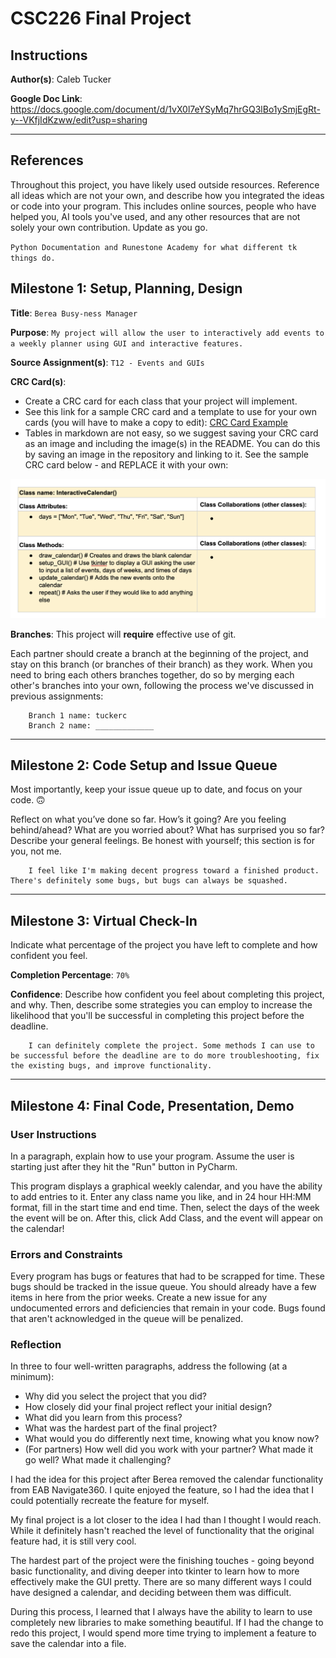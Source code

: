 # CSC226 Final Project

## Instructions

**Author(s)**: Caleb Tucker

**Google Doc Link**: https://docs.google.com/document/d/1vX0l7eYSyMq7hrGQ3lBo1ySmjEgRt-y--VKfjIdKzww/edit?usp=sharing

---

## References 
Throughout this project, you have likely used outside resources. Reference all ideas which are not your own, 
and describe how you integrated the ideas or code into your program. This includes online sources, people who have 
helped you, AI tools you've used, and any other resources that are not solely your own contribution. Update as you go.

`Python Documentation and Runestone Academy for what different tk things do.`

## Milestone 1: Setup, Planning, Design

**Title**: `Berea Busy-ness Manager`

**Purpose**: `My project will allow the user to interactively add events to a weekly planner using GUI and interactive features.`

**Source Assignment(s)**: `T12 - Events and GUIs`

**CRC Card(s)**:
  - Create a CRC card for each class that your project will implement.
  - See this link for a sample CRC card and a template to use for your own cards (you will have to make a copy to edit):
    [CRC Card Example](https://docs.google.com/document/d/1JE_3Qmytk_JGztRqkPXWACJwciPH61VCx3idIlBCVFY/edit?usp=sharing)
  - Tables in markdown are not easy, so we suggest saving your CRC card as an image and including the image(s) in the 
    README. You can do this by saving an image in the repository and linking to it. See the sample CRC card below - 
    and REPLACE it with your own:
  
![CRC Card](image/mycrc.png)

**Branches**: This project will **require** effective use of git. 

Each partner should create a branch at the beginning of the project, and stay on this branch (or branches of their 
branch) as they work. When you need to bring each others branches together, do so by merging each other's branches 
into your own, following the process we've discussed in previous assignments: 

```
    Branch 1 name: tuckerc
    Branch 2 name: _____________
```
---

## Milestone 2: Code Setup and Issue Queue

Most importantly, keep your issue queue up to date, and focus on your code. 🙃

Reflect on what you’ve done so far. How’s it going? Are you feeling behind/ahead? What are you worried about? 
What has surprised you so far? Describe your general feelings. Be honest with yourself; this section is for you, not me.

```
    I feel like I'm making decent progress toward a finished product. There's definitely some bugs, but bugs can always be squashed.
```

---

## Milestone 3: Virtual Check-In

Indicate what percentage of the project you have left to complete and how confident you feel. 

**Completion Percentage**: `70%`

**Confidence**: Describe how confident you feel about completing this project, and why. Then, describe some 
  strategies you can employ to increase the likelihood that you'll be successful in completing this project 
  before the deadline.

```
    I can definitely complete the project. Some methods I can use to be successful before the deadline are to do more troubleshooting, fix the existing bugs, and improve functionality.
```

---

## Milestone 4: Final Code, Presentation, Demo

### User Instructions
In a paragraph, explain how to use your program. Assume the user is starting just after they hit the "Run" button 
in PyCharm.

This program displays a graphical weekly calendar, and you have the ability to add entries to it. Enter any class
name you like, and in 24 hour HH:MM format, fill in the start time and end time. Then, select the days of the week
the event will be on. After this, click Add Class, and the event will appear on the calendar!

### Errors and Constraints
Every program has bugs or features that had to be scrapped for time. These bugs should be tracked in the issue queue. 
You should already have a few items in here from the prior weeks. Create a new issue for any undocumented errors and 
deficiencies that remain in your code. Bugs found that aren't acknowledged in the queue will be penalized.

### Reflection
In three to four well-written paragraphs, address the following (at a minimum):
- Why did you select the project that you did?
- How closely did your final project reflect your initial design?
- What did you learn from this process?
- What was the hardest part of the final project?
- What would you do differently next time, knowing what you know now?
- (For partners) How well did you work with your partner? What made it go well? What made it challenging?

I had the idea for this project after Berea removed the calendar functionality from EAB Navigate360. I quite enjoyed
the feature, so I had the idea that I could potentially recreate the feature for myself.

My final project is a lot closer to the idea I had than I thought I would reach. While it definitely hasn't reached
the level of functionality that the original feature had, it is still very cool.

The hardest part of the project were the finishing touches - going beyond basic functionality, and diving deeper into
tkinter to learn how to more effectively make the GUI pretty. There are so many different ways I could have designed
a calendar, and deciding between them was difficult.

During this process, I learned that I always have the ability to learn to use completely new libraries to make
something beautiful. If I had the change to redo this project, I would spend more time trying to implement a
feature to save the calendar into a file.